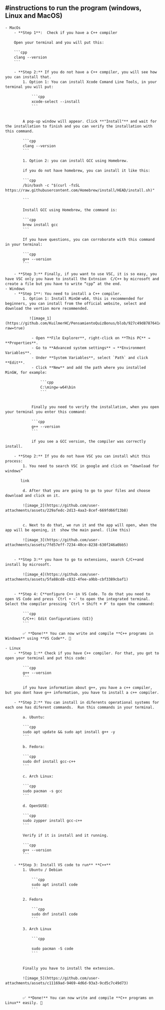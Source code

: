 #instructions to run the program (windows, Linux and MacOS)
-------
    - MacOs
        - **Step 1**:  Check if you have a C++ compiler
        
        Open your terminal and you will put this: 
        
        ```cpp
        clang --version
        ```
        
        - **Step 2:** If you do not have a C++ compiler, you will see how you can install that.
            1. Option 1: You can install Xcode Comand Line Tools, in your terminal you will put:
                
                ```cpp
                xcode-select --install
                ```
                
            
            A pop-up window will appear. Click **"Install"** and wait for the installation to finish and you can verify the installation with this command.
            
            ```cpp
            clang --version
            ```
            
            1. Option 2: you can install GCC using Homebrew. 
            
            if you do not have homebrew, you can install it like this:
            
            ```cpp
            /bin/bash -c "$(curl -fsSL https://raw.githubusercontent.com/Homebrew/install/HEAD/install.sh)"
            
            ```
            
            Install GCC using Homebrew, the command is: 
            
            ```cpp
            brew install gcc
            ```
            
            If you have questions, you can corroborate with this command in your terminal: 
            
            ```cpp
            g++ --version
            ```
            
        - **Step 3:** Finally, if you want to use VSC, it is so easy, you have VSC only you have to install the Extnsion  C/C++ by microsoft and create a file but you have to write “cpp” at the end.
    - Windows
        - **Step 1**: You need to install a C++ compiler.
            1. Option 1: Install MinGW-w64, this is recommended for beginners, you can install from the official website, select and download the vertion more recommended.
                
               ![image_1](https://github.com/KuilmerHC/PensamientoQuizBonus/blob/927c49d8787641c442d41298990600b9060ad7a6/imagenes/img%201.png?raw=true)
                
                - Open **File Explorer**, right-click on **This PC** → **Properties**.
                - Go to **Advanced system settings** → **Environment Variables**.
                - Under **System Variables**, select `Path` and click **Edit**.
                - Click **New** and add the path where you installed MinGW, for example:
                    
                    ```cpp
                    C:\mingw-w64\bin
                    ```
                    
                
                Finally you need to verify the installation, when you open your terminal you enter this command: 
                
                ```cpp
                g++ --version
                ```
                
                if you see a GCC version, the compiler was correctly install.
                
        - **Step 2:** If you do not have VSC you can install whit this process:
            1. You need to search VSC in google and click on “download for windows”
            
           link
            
            d. After that you are going to go to your files and choose download and click on it.
            
            ![image_2](https://github.com/user-attachments/assets/229afedc-2d13-4aa3-8cef-669fd66f13b8)

            
            c. Next to do that, we run it and the app will open, when the app will be opening, it  show the main panel. (like this)
            
            ![image_3](https://github.com/user-attachments/assets/7fd57eff-7234-40ce-8238-630f246a0bb5)

            
        - **Step 3:** you have to go to extensions, search C/C++and install by microsoft.
            
            ![image_4](https://github.com/user-attachments/assets/5fa88cd8-c832-4fee-a9bb-cbf3389cbaf1)

            
        - **Step 4: C**onfigure C++ in VS Code. To do that you need to open VS Code and press `Ctrl + ~` to open the integrated terminal. Select the compiler pressing `Ctrl + Shift + P` to open the command:
            
            ```cpp
            C/C++: Edit Configurations (UI)}
            ```
            
            ✅ **Done!** You can now write and compile **C++ programs in Windows** using **VS Code**. 🚀
            
    - Linux
        - **Step 1:** Check if you have C++ compiler. For that, you got to open your terminal and put this code:
            
            ```cpp
            g++ --version
            ```
            
            if you have information about g++, you have a c++ compiler, but you dont have g++ information, you have to install a c++ compiler. 
            
        - **Step 2:** You can install in diferents operational systems for each one has diferent commands.  Run this commands in your terminal.
            
            a. Ubuntu: 
            
            ```cpp
            sudo apt update && sudo apt install g++ -y
            ```
            
            b. Fedora: 
            
            ```cpp
            sudo dnf install gcc-c++
            ```
            
            c. Arch Linux:
            
            ```cpp
            sudo pacman -s gcc 
            ```
            
            d. OpenSUSE:
            
            ```cpp
            sudo zypper install gcc-c++
            ```
            
            Verify if it is install and it running.
            
            ```cpp
            g++ --version
            ```
            
        - **Step 3: Install VS code to run** **C++**
            1. Ubuntu / Debian
                
                ```cpp
                sudo apt install code
                ```
                
            2. Fedora
                
                ```cpp
                sudo dnf install code
                ```
                
            3. Arch Linux
                
                ```cpp
                
                sudo pacman -S code
                ```
                
            
            Finally you have to install the extension.
            
            ![image_5](https://github.com/user-attachments/assets/c11169ad-9469-4d6d-93a3-9cd5c7c49d73)

            
            ✅ **Done!** You can now write and compile **C++ programs on Linux** easily. 🚀

